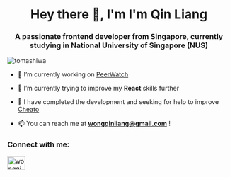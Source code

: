 <h1 align="center">Hey there 👋, I'm I'm Qin Liang</h1>
<h3 align="center">A passionate frontend developer from Singapore, currently studying in National University of Singapore (NUS)</h3>

<p align="left"> <img src="https://komarev.com/ghpvc/?username=tomashiwa&label=Profile%20views&color=cb0101&style=flat" alt="tomashiwa" /> </p>

- 🔭 I’m currently working on [PeerWatch](https://peerwatch.netlify.app/)

- 🌱 I’m currently trying to improve my **React** skills further

- 🤝 I have completed the development and seeking for help to improve [Cheato](https://cheato.herokuapp.com/)

- 📫 You can reach me at **wongqinliang@gmail.com** !

<h3 align="left">Connect with me:</h3>
<p align="left">
<a href="https://linkedin.com/in/wongqinliang" target="blank"><img align="center" src="https://raw.githubusercontent.com/rahuldkjain/github-profile-readme-generator/master/src/images/icons/Social/linked-in-alt.svg" alt="wongqinliang" height="30" width="40" /></a>
</p>
